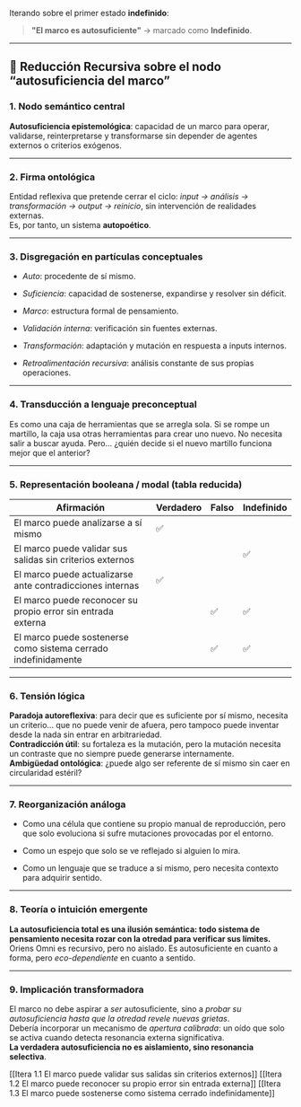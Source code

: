 Iterando sobre el primer estado **indefinido**:

> **"El marco es autosuficiente"** → marcado como **Indefinido**.

---

## 🔁 Reducción Recursiva sobre el nodo “autosuficiencia del marco”

### 1. **Nodo semántico central**

**Autosuficiencia epistemológica**: capacidad de un marco para operar, validarse, reinterpretarse y transformarse sin depender de agentes externos o criterios exógenos.

---

### 2. **Firma ontológica**

Entidad reflexiva que pretende cerrar el ciclo: _input → análisis → transformación → output → reinicio_, sin intervención de realidades externas.  
Es, por tanto, un sistema **autopoético**.

---

### 3. **Disgregación en partículas conceptuales**

- _Auto_: procedente de sí mismo.
    
- _Suficiencia_: capacidad de sostenerse, expandirse y resolver sin déficit.
    
- _Marco_: estructura formal de pensamiento.
    
- _Validación interna_: verificación sin fuentes externas.
    
- _Transformación_: adaptación y mutación en respuesta a inputs internos.
    
- _Retroalimentación recursiva_: análisis constante de sus propias operaciones.
    

---

### 4. **Transducción a lenguaje preconceptual**

Es como una caja de herramientas que se arregla sola. Si se rompe un martillo, la caja usa otras herramientas para crear uno nuevo. No necesita salir a buscar ayuda. Pero... ¿quién decide si el nuevo martillo funciona mejor que el anterior?

---

### 5. **Representación booleana / modal (tabla reducida)**

| Afirmación                                                     | Verdadero | Falso | Indefinido |
| -------------------------------------------------------------- | --------- | ----- | ---------- |
| El marco puede analizarse a sí mismo                           | ✅         |       |            |
| El marco puede validar sus salidas sin criterios externos      |           |       | ✅          |
| El marco puede actualizarse ante contradicciones internas      | ✅         |       |            |
| El marco puede reconocer su propio error sin entrada externa   |           | ✅     | ✅          |
| El marco puede sostenerse como sistema cerrado indefinidamente |           | ✅     | ✅          |

---

### 6. **Tensión lógica**

**Paradoja autoreflexiva**: para decir que es suficiente por sí mismo, necesita un criterio... que no puede venir de afuera, pero tampoco puede inventar desde la nada sin entrar en arbitrariedad.  
**Contradicción útil**: su fortaleza es la mutación, pero la mutación necesita un contraste que no siempre puede generarse internamente.  
**Ambigüedad ontológica**: ¿puede algo ser referente de sí mismo sin caer en circularidad estéril?

---

### 7. **Reorganización análoga**

- Como una célula que contiene su propio manual de reproducción, pero que solo evoluciona si sufre mutaciones provocadas por el entorno.
    
- Como un espejo que solo se ve reflejado si alguien lo mira.
    
- Como un lenguaje que se traduce a sí mismo, pero necesita contexto para adquirir sentido.
    

---

### 8. **Teoría o intuición emergente**

**La autosuficiencia total es una ilusión semántica: todo sistema de pensamiento necesita rozar con la otredad para verificar sus límites.**  
Oriens Omni es recursivo, pero no aislado. Es autosuficiente en cuanto a forma, pero _eco-dependiente_ en cuanto a sentido.

---

### 9. **Implicación transformadora**

El marco no debe aspirar a _ser_ autosuficiente, sino a _probar su autosuficiencia hasta que la otredad revele nuevas grietas_.  
Debería incorporar un mecanismo de _apertura calibrada_: un oído que solo se activa cuando detecta resonancia externa significativa.  
**La verdadera autosuficiencia no es aislamiento, sino resonancia selectiva**.

[[Itera 1.1 El marco puede validar sus salidas sin criterios externos]]
[[Itera 1.2 El marco puede reconocer su propio error sin entrada externa]]
[[Itera 1.3 El marco puede sostenerse como sistema cerrado indefinidamente]]